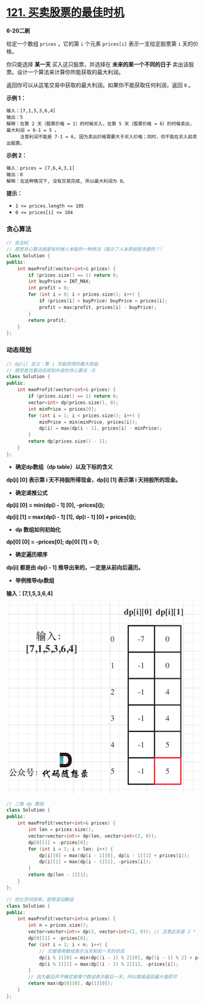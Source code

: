 # [121. 买卖股票的最佳时机](https://leetcode-cn.com/problems/best-time-to-buy-and-sell-stock/)

**6-20二刷**

给定一个数组 `prices` ，它的第 `i` 个元素 `prices[i]` 表示一支给定股票第 `i` 天的价格。

你只能选择 **某一天** 买入这只股票，并选择在 **未来的某一个不同的日子** 卖出该股票。设计一个算法来计算你所能获取的最大利润。

返回你可以从这笔交易中获取的最大利润。如果你不能获取任何利润，返回 `0` 。

**示例 1：**

```
输入：[7,1,5,3,6,4]
输出：5
解释：在第 2 天（股票价格 = 1）的时候买入，在第 5 天（股票价格 = 6）的时候卖出，最大利润 = 6-1 = 5 。
     注意利润不能是 7-1 = 6, 因为卖出价格需要大于买入价格；同时，你不能在买入前卖出股票。
```

**示例 2：**

```
输入：prices = [7,6,4,3,1]
输出：0
解释：在这种情况下, 没有交易完成, 所以最大利润为 0。
```

**提示：**

- `1 <= prices.length <= 105`
- `0 <= prices[i] <= 104`

### 贪心算法

```c++
// 自主AC
// 感觉贪心算法就是有时候人本能的一种想法（暗示了人本质就是贪婪的？）
class Solution {
public:
    int maxProfit(vector<int>& prices) {
        if (prices.size() == 1) return 0;
        int buyPrice = INT_MAX;
        int profit = 0;
        for (int i = 0; i < prices.size(); i++) {
            if (prices[i] < buyPrice) buyPrice = prices[i];
            profit = max(profit, prices[i] - buyPrice);
        }
        return profit;
    }
};
```

### 动态规划

```c++
// dp[i] 定义：第 i 天能获得的最大收益
// 感觉是包着动态规划外皮的贪心算法 :D
class Solution {
public:
    int maxProfit(vector<int>& prices) {
        if (prices.size() == 1) return 0;
        vector<int> dp(prices.size(), 0);
        int minPrice = prices[0];
        for (int i = 1; i < prices.size(); i++) {
            minPrice = min(minPrice, prices[i]);
            dp[i] = max(dp[i - 1], prices[i] - minPrice);
        }
        return dp[prices.size() - 1];
    }
};
```

- **确定dp数组（dp table）以及下标的含义**

**dp[i] [0] 表示第 i 天不持股所得现金，dp[i] [1] 表示第 i 天持股所的现金。**

- **确定递推公式**

**dp[i] [0] = min(dp[i - 1] [0], -prices[i]);**

**dp[i] [1] = max(dp[i - 1] [1], dp[i - 1] [0] + prices[i]);**

- **dp 数组如何初始化**

**dp[0] [0] = -prices[0]; dp[0] [1] = 0;**

- **确定遍历顺序**

**dp[i] 都是由 dp[i - 1] 推导出来的，一定是从前向后遍历。**

- **举例推导dp数组**

**输入：[7,1,5,3,6,4]**

![121.买卖股票的最佳时机](../../Images/22.买卖股票的最佳时机.assets/20210224225642465.png)

```c++
// 二维 dp 数组
class Solution {
public:
    int maxProfit(vector<int>& prices) {
        int len = prices.size();
        vector<vector<int>> dp(len, vector<int>(2, 0));
        dp[0][1] = -prices[0];
        for (int i = 1; i < len; i++) {
            dp[i][0] = max(dp[i - 1][0], dp[i - 1][1] + prices[i]);
            dp[i][1] = max(dp[i - 1][1], -prices[i]);
        }
        return dp[len - 1][1];
    }
};
```

```c++
// 优化空间效率，使用滚动数组
class Solution {
public:
    int maxProfit(vector<int>& prices) {
        int n = prices.size();
        vector<vector<int>> dp(2, vector<int>(2, 0)); // 注意此处是 2 * 2 数组
        dp[0][1] = -prices[0];
        for (int i = 1; i < n; i++) {
            // 交替使用数组表示当天和前一天的状态
            dp[i % 2][0] = min(dp[(i - 1) % 2][0], dp[(i - 1) % 2] + prices[i]);
            dp[i % 2][1] = max(dp[(i - 1) % 2][1], -prices[i]);
        }
        // 因为最后并不确定是哪个数组表示最后一天，所以直接返回最大值即可
        return max(dp[0][0], dp[1][0]);
    }
};
```

